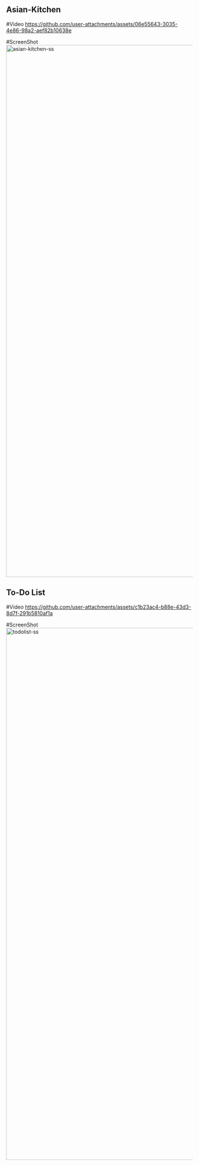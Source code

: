 ## Asian-Kitchen

#Video
https://github.com/user-attachments/assets/06e55643-3035-4e86-98a2-aef82b10638e

#ScreenShot
<img width="1437" alt="asian-kitchen-ss" src="https://github.com/user-attachments/assets/413b82b0-4d78-4e4e-8308-7c278953fa29">


## To-Do List

#Video
https://github.com/user-attachments/assets/c1b23ac4-b88e-43d3-8d7f-291b5810af1a

#ScreenShot
<img width="1437" alt="todolist-ss" src="https://github.com/user-attachments/assets/c6a059ca-9bd6-4773-b17a-5aa34fc4111c">

